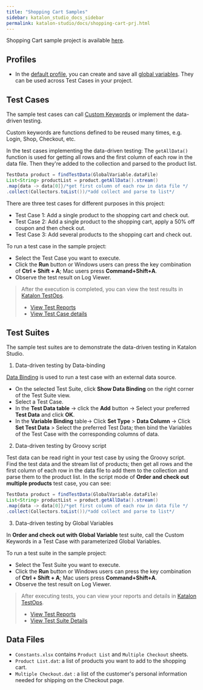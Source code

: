 ```yaml
---
title: "Shopping Cart Samples" 
sidebar: katalon_studio_docs_sidebar
permalink: katalon-studio/docs/shopping-cart-prj.html 
---
```


Shopping Cart sample project is available [here](https://github.com/katalon-studio-samples/shopping-cart-tests).

## Profiles

- In the [default profile](https://docs.katalon.com/katalon-studio/docs/execution-profile-v54.html), you can create and save all [global variables](https://docs.katalon.com/katalon-studio/docs/global-variables.html). They can be used across Test Cases in your project.

## Test Cases

The sample test cases can call [Custom Keywords](https://docs.katalon.com/katalon-studio/docs/introduction-to-custom-keywords.html) or implement the data-driven testing.

Custom keywords are functions defined to be reused many times, e.g. Login, Shop, Checkout, etc.

In the test cases implementing the data-driven testing: The `getAllData()` function is used for getting all rows and the first column of each row in the data file. Then they're added to the collection and parsed to the product list.

```groovy
TestData product = findTestData(GlobalVariable.dataFile)
List<String> productList = product.getAllData().stream()
.map{data -> data[0]}/*get first column of each row in data file */
.collect(Collectors.toList())/*add collect and parse to list*/
```

There are three test cases for different purposes in this project:

- Test Case 1: Add a single product to the shopping cart and check out.
- Test Case 2: Add a single product to the shopping cart, apply a 50% off coupon and then check out.
- Test Case 3: Add several products to the shopping cart and check out.

To run a test case in the sample project:

- Select the Test Case you want to execute.
- Click the **Run** button or Windows users can press the key combination of **Ctrl + Shift + A**; Mac users press **Command+Shift+A**.
- Observe the test result on Log Viewer.

> After the execution is completed, you can view the test results in [Katalon TestOps](https://https.analytics.katalon.com).
>
> - [View Test Reports](https://docs.katalon.com/katalon-analytics/docs/project-management-view-reports.html)
> - [View Test Case details](https://docs.katalon.com/katalon-analytics/docs/project-management-view-details.html#details-of-each-test-case)


## Test Suites

The sample test suites are to demonstrate the data-driven testing in Katalon Studio.

1. Data-driven testing by Data-binding

[Data Binding](https://docs.katalon.com/katalon-studio/docs/run-test-case-external-data.html#create-a-new-test-suite-with-test-case-variables) is used to run a test case with an external data source.

- On the selected Test Suite, click **Show Data Binding** on the right corner of the Test Suite view.
- Select a Test Case.
- In the **Test Data table** -> click the **Add** button -> Select your preferred **Test Data** and click **OK**.
- In the **Variable Binding** table-> Click **Set Type** > **Data Column** -> Click **Set Test Data** > Select the preferred Test Data; then bind the Variables of the Test Case with the corresponding columns of data.

2. Data-driven testing by Groovy script

Test data can be read right in your test case by using the Groovy script. Find the test data and the stream list of products; then get all rows and the first column of each row in the data file to add them to the collection and parse them to the product list.
In the script mode of **Order and check out multiple products** test case, you can see:

```groovy
TestData product = findTestData(GlobalVariable.dataFile)
List<String> productList = product.getAllData().stream()
.map{data -> data[0]}/*get first column of each row in data file */
.collect(Collectors.toList())/*add collect and parse to list*/
```

3. Data-driven testing by Global Variables

In **Order and check out with Global Variable** test suite, call the Custom Keywords in a Test Case with parameterized Global Variables.

To run a test suite in the sample project:

- Select the Test Suite you want to execute.
- Click the **Run** button or Windows users can press the key combination of **Ctrl + Shift + A**; Mac users press **Command+Shift+A**.
- Observe the test result on Log Viewer.

> After executing tests, you can view your reports and details in [Katalon TestOps](https://analytics.katalon.com).
>
> - [View Test Reports](https://docs.katalon.com/katalon-analytics/docs/project-management-view-reports.html)
> - [View Test Suite Details](https://docs.katalon.com/katalon-analytics/docs/project-management-view-details.html)


## Data Files

- `Constants.xlsx` contains `Product List` and `Multiple Checkout` sheets.
- `Product List.dat`: a list of products you want to add to the shopping cart.
- `Multiple Checkout.dat` : a list of the customer's personal information needed for shipping on the Checkout page.
